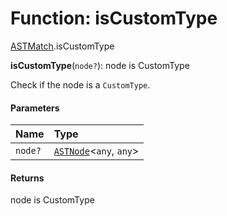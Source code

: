 # Function: isCustomType

[ASTMatch](/auto-docs/variable-core/modules/ASTMatch.md).isCustomType

**isCustomType**(`node?`): node is CustomType

Check if the node is a `CustomType`.

#### Parameters

| Name | Type |
| :------ | :------ |
| `node?` | [`ASTNode`](/auto-docs/variable-core/classes/ASTNode.md)<`any`, `any`> |

#### Returns

node is CustomType
